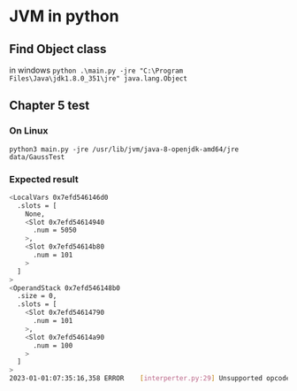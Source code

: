 # JVM in python


## Find Object class
in windows
`python .\main.py -jre "C:\Program Files\Java\jdk1.8.0_351\jre" java.lang.Object`


## Chapter 5 test
### On Linux
`python3 main.py -jre /usr/lib/jvm/java-8-openjdk-amd64/jre  data/GaussTest`
### Expected result
```bash
<LocalVars 0x7efd546146d0
  .slots = [
    None,
    <Slot 0x7efd54614940
      .num = 5050
    >,
    <Slot 0x7efd54614b80
      .num = 101
    >
  ]
>
<OperandStack 0x7efd546148b0
  .size = 0,
  .slots = [
    <Slot 0x7efd54614790
      .num = 101
    >,
    <Slot 0x7efd54614a90
      .num = 100
    >
  ]
>
2023-01-01:07:35:16,358 ERROR    [interperter.py:29] Unsupported opcode: b2

```
